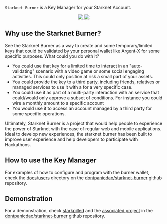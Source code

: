 `Starknet Burner` is a Key Manager for your Starknet Account.

<!-- badges -->
<p align="center">
  <a href="https://starkware.co/">
    <img src="https://img.shields.io/badge/powered_by-StarkWare-navy">
  </a>
  <a href="https://github.com/dontpanicdao/starknet-burner/blob/main/LICENSE/">
    <img src="https://img.shields.io/badge/license-MIT-black">
  </a>
</p>


## Why use the Starknet Burner?

See the Starknet Burner as a way to create and some temporary/limited keys
that could be validated by your personal wallet like Argent-X for some
specific purposes. What could you do with it?

- You could use that key for a limited time to interact in an "auto-validating"
  scenario with a video game or some social engaging activities. This could
  only position at risk a small part of your assets.
- You could provide the key to a third party, including friends, relatives
  or managed services to use it with a for a very specific case.
- You could use it as part of a multi-party interaction with an service that
  could/would only approve a subset of conditions. For instance you could wire
  a monthly amount to a specific account
- You would use it to access an account managed by a third party for some
  specific operations. 

Ultimately, Starknet Burner is a project that would help people to experience
the power of Starknet with the ease of regular web and mobile applications.
Ideal to develop new experiences, the starknet burner has been built to improve
user experience and help developers to participate with Hackathons.

## How to use the Key Manager

For examples of how to configure and program with the burner wallet, check the
[docs/users](https://github.com/dontpanicdao/starknet-burner/tree/main/docs/users)
directory on the
[dontpanicdao/starknet-burner](https://github.com/dontpanicdao/starknet-burner)
github repository.

## Demonstration

For a demonstration, check [starkpilled](https://starkpilled.vercel.app) and the
[associated project](https://github.com/dontpanicdao/starknet-burner/tree/main/starkpilled)
in the [dontpanicdao/starknet-burner](https://github.com/dontpanicdao/starknet-burner)
github repository.
